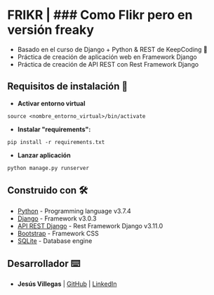 # **FRIKR** | ### **Como Flikr pero en versión freaky**
* Basado en el curso de Django + Python & REST de KeepCoding 📌
* Práctica de creación de aplicación web en Framework Django
* Práctica de creación de API REST con Rest Framework Django


## Requisitos de instalación 🔧

* **Activar entorno virtual**
```
source <nombre_entorno_virtual>/bin/activate
```

* **Instalar "requirements":**
```
pip install -r requirements.txt
```
* **Lanzar aplicación**
```
python manage.py runserver
```

## Construido con 🛠️

* [Python](https://www.python.org/) - Programming language v3.7.4
* [Django](https://www.djangoproject.com/) - Framework v3.0.3
* [API REST Django](https://www.django-rest-framework.org/) - Rest Framework Django v3.11.0
* [Bootstrap](https://getbootstrap.com/) - Framework CSS
* [SQLite](https://www.sqlite.org/index.html) - Database engine

## Desarrollador ⌨️

* **Jesús Villegas** | [GitHub](https://github.com/jvncode) | [LinkedIn](https://www.linkedin.com/in/jes%C3%BAs-villegas-609b71198/)
